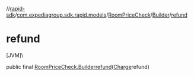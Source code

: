 //[rapid-sdk](../../../../index.md)/[com.expediagroup.sdk.rapid.models](../../index.md)/[RoomPriceCheck](../index.md)/[Builder](index.md)/[refund](refund.md)

# refund

[JVM]\

public final [RoomPriceCheck.Builder](index.md)[refund](refund.md)([Charge](../../-charge/index.md)refund)

